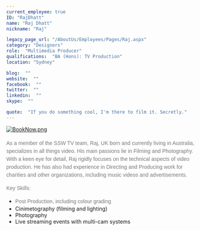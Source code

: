 ```yaml
---
current_employee: true
ID: "RajDhatt"
name: "Raj Dhatt"
nickname: "Raj"

legacy_page_url: "/AboutUs/Employees/Pages/Raj.aspx"
category: "Designers"
role:  "Multimedia Producer"
qualifications:  "BA (Hons): TV Production"
location: "Sydney"

blog:  ""
website:  ""
facebook:  ""
twitter:  ""
linkedin:  ""
skype:  ""

quote:  "If you do something cool, I'm there to film it. Secretly."
---
```


​​​[![BookNow.png](/Images/Bio/BookNow.png)](http://veethere.com/With/RajDhatt)​​​​​<span style="line-height:18px;">​​  
</span>​
​  
<span style="color:#797979;font-family:arial, helvetica, sans-serif;line-height:21px;">​As a</span><span style="color:#797979;font-family:arial, helvetica, sans-serif;line-height:21px;"> member of the SSW TV team, Raj, UK born and currently living in Australia, specializes in all things video. His main passions lie in Filming and Photography. With a keen eye for detail, Raj rigidly focuses on the technical aspects of video production. He has also had experience in Directing and Producing work for charities and other organizations, including music videos and advertisements.</span>

 <span style="color:#797979;font-family:arial, helvetica, sans-serif;line-height:21px;">Key Skills:</span>  

*   <font color="#797979" face="arial, helvetica, sans-serif"><span style="line-height:21px;">​Post Production, including colour grading  
</span></font>
*   Cinimetography (filming and lighting)
*   Photography
*   Live streaming events with multi-cam systems